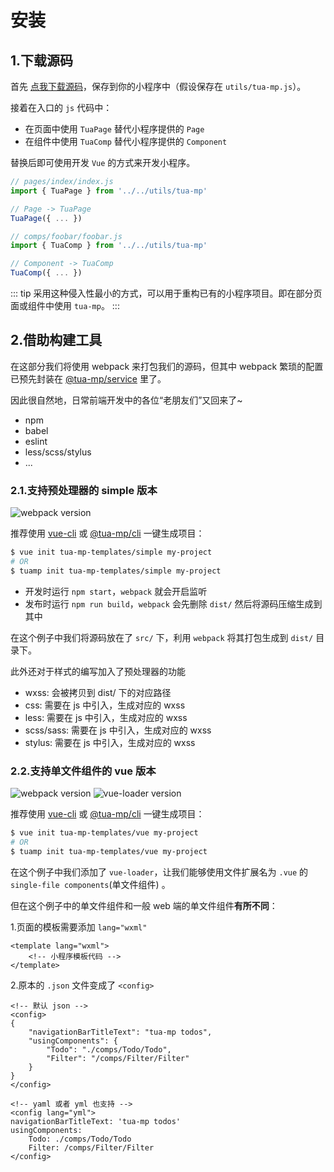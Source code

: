# 安装
## 1.下载源码
首先 [点我下载源码](https://raw.githubusercontent.com/tuateam/tua-mp/master/packages/tua-mp/examples/basic/utils/tua-mp.js)，保存到你的小程序中（假设保存在 `utils/tua-mp.js`）。

接着在入口的 `js` 代码中：

* 在页面中使用 `TuaPage` 替代小程序提供的 `Page`
* 在组件中使用 `TuaComp` 替代小程序提供的 `Component`

替换后即可使用开发 `Vue` 的方式来开发小程序。

```js {5}
// pages/index/index.js
import { TuaPage } from '../../utils/tua-mp'

// Page -> TuaPage
TuaPage({ ... })
```

```js {5}
// comps/foobar/foobar.js
import { TuaComp } from '../../utils/tua-mp'

// Component -> TuaComp
TuaComp({ ... })
```

::: tip
采用这种侵入性最小的方式，可以用于重构已有的小程序项目。即在部分页面或组件中使用 `tua-mp`。
:::

## 2.借助构建工具
在这部分我们将使用 webpack 来打包我们的源码，但其中 webpack 繁琐的配置已预先封装在 [@tua-mp/service](../tua-mp-service/) 里了。

因此很自然地，日常前端开发中的各位“老朋友们”又回来了~

* npm
* babel
* eslint
* less/scss/stylus
* ...

### 2.1.支持预处理器的 simple 版本
![webpack version](https://img.shields.io/badge/webpack-%5E4.12.1-green.svg)

推荐使用 [vue-cli](https://github.com/vuejs/vue-cli) 或 [@tua-mp/cli](../tua-mp-cli/) 一键生成项目：

```bash
$ vue init tua-mp-templates/simple my-project
# OR
$ tuamp init tua-mp-templates/simple my-project
```

* 开发时运行 `npm start`，`webpack` 就会开启监听
* 发布时运行 `npm run build`，`webpack` 会先删除 `dist/` 然后将源码压缩生成到其中

在这个例子中我们将源码放在了 `src/` 下，利用 `webpack` 将其打包生成到 `dist/` 目录下。

此外还对于样式的编写加入了预处理器的功能

* wxss: 会被拷贝到 dist/ 下的对应路径
* css: 需要在 js 中引入，生成对应的 wxss
* less: 需要在 js 中引入，生成对应的 wxss
* scss/sass: 需要在 js 中引入，生成对应的 wxss
* stylus: 需要在 js 中引入，生成对应的 wxss

### 2.2.支持单文件组件的 vue 版本
![webpack version](https://img.shields.io/badge/webpack-%5E4.12.1-green.svg)
![vue-loader version](https://img.shields.io/badge/vue--loader-%5E15.2.4-green.svg)

推荐使用 [vue-cli](https://github.com/vuejs/vue-cli) 或 [@tua-mp/cli](../tua-mp-cli/) 一键生成项目：

```bash
$ vue init tua-mp-templates/vue my-project
# OR
$ tuamp init tua-mp-templates/vue my-project
```

在这个例子中我们添加了 `vue-loader`，让我们能够使用文件扩展名为 `.vue` 的 `single-file components`(单文件组件) 。

但在这个例子中的单文件组件和一般 web 端的单文件组件**有所不同**：

1.页面的模板需要添加 `lang="wxml"`

```vue {1}
<template lang="wxml">
    <!-- 小程序模板代码 -->
</template>
```

2.原本的 `.json` 文件变成了 `<config>`

```vue {2,13}
<!-- 默认 json -->
<config>
{
    "navigationBarTitleText": "tua-mp todos",
    "usingComponents": {
        "Todo": "./comps/Todo/Todo",
        "Filter": "/comps/Filter/Filter"
    }
}
</config>

<!-- yaml 或者 yml 也支持 -->
<config lang="yml">
navigationBarTitleText: 'tua-mp todos'
usingComponents:
    Todo: ./comps/Todo/Todo
    Filter: /comps/Filter/Filter
</config>
```
